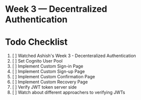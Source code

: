 # Week 3 — Decentralized Authentication

# Todo Checklist

1. [ ] Watched Ashish's Week 3 - Decenteralized Authentication
2. [ ] Set Cognito User Pool
3. [ ] Implement Custom Sign-in Page
4. [ ] Implement Custom Sign-up Page
5. [ ] Implement Custom Confirmation Page 
6. [ ] Implement Custom Recovery Page 
7. [ ] Verify JWT token server side
8. [ ] Watch about different approachers to verifying JWTs



